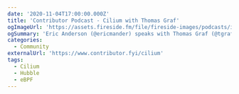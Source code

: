 ```yaml
---
date: '2020-11-04T17:00:00.000Z'
title: 'Contributor Podcast - Cilium with Thomas Graf'
ogImageUrl: 'https://assets.fireside.fm/file/fireside-images/podcasts/images/6/657ccb75-c55f-4363-8892-f45dd46caf80/episodes/3/3a82cea8-9308-41e3-a2a5-ec79a2311eb2/cover_medium.jpg?v=1'
ogSummary: 'Eric Anderson (@ericmander) speaks with Thomas Graf (@tgraf__) about Cilium'
categories:
  - Community
externalUrl: 'https://www.contributor.fyi/cilium'
tags:
  - Cilium
  - Hubble
  - eBPF
---
```

